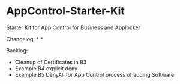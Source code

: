 # AppControl-Starter-Kit
Starter Kit for App Control for Business and Applocker

Changelog:
*
*

Backlog:
* Cleanup of Certificates in B3
* Example B4 explicit deny
* Example B5 DenyAll for App Control process of adding Software 
